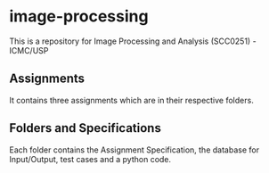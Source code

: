 # image-processing
This is a repository for Image Processing and Analysis (SCC0251) - ICMC/USP
## Assignments
It contains three assignments which are in their respective folders.
## Folders and Specifications
Each folder contains the Assignment Specification, the database for Input/Output, test cases and a python code.
